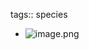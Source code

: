 tags:: species

- ![image.png](https://peach-geographical-bat-397.mypinata.cloud/ipfs/QmYNqYZ3oMx3F4qmEEViD5rqUV5LVNdijgFycDwasjGzj7)